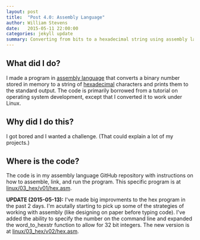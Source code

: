 ```yaml
---
layout: post
title:  "Post 4.0: Assembly Language"
author: William Stevens
date:   2015-05-11 22:00:00
categories: jekyll update
summary: Converting from bits to a hexadecimal string using assembly language.
---
```


## What did I do?
I made a program in [assembly language](http://en.wikipedia.org/wiki/Assembly_language) that converts a binary number stored in memory to a string of [hexadecimal](http://en.wikipedia.org/wiki/Hexadecimal) characters and prints them to the standard output. The code is primarily borrowed from a tutorial on operating system development, except that I converted it to work under Linux.

## Why did I do this?
I got bored and I wanted a challenge. (That could explain a lot of my projects.)

## Where is the code?
The code is in my assembly language GitHub repository with instructions on how to assemble, link, and run the program. This specific program is at [linux/03_hex/v01/hex.asm](https://github.com/wastevensv/Assembly/blob/3ada8a0c4d585db14f46e4d691ababaa8e999a9d/linux/03_hex/v01/hex.asm).

**UPDATE (2015-05-13):** I've made big improvments to the hex program in the past 2 days. I'm acutally starting to pick up some of the strategies of working with assembly (like designing on paper before typing code). I've added the ability to specify the number on the command line and expanded the word_to_hexstr function to allow for 32 bit integers. The new version is at [linux/03_hex/v02/hex.asm](https://github.com/wastevensv/Assembly/blob/1a315426cc4d27d35f95d91b13d35031a4b471ba/linux/03_hex/v02/hex.asm).
